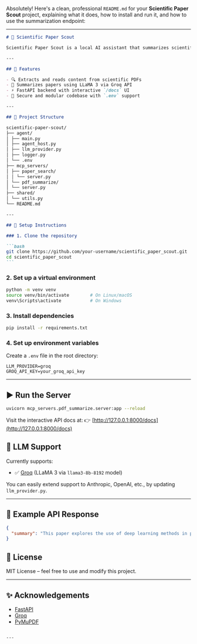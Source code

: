 Absolutely! Here's a clean, professional `README.md` for your **Scientific Paper Scout** project, explaining what it does, how to install and run it, and how to use the summarization endpoint:

---

````markdown
# 🧠 Scientific Paper Scout

Scientific Paper Scout is a local AI assistant that summarizes scientific papers (PDFs) using powerful LLMs like Groq's LLaMA 3. The project provides a FastAPI backend where you can upload a PDF and get a concise summary of the content.

---

## 🚀 Features

- 🔍 Extracts and reads content from scientific PDFs
- 🧠 Summarizes papers using LLaMA 3 via Groq API
- ⚡ FastAPI backend with interactive `/docs` UI
- 🔐 Secure and modular codebase with `.env` support

---

## 📁 Project Structure

scientific-paper-scout/
├── agent/
│ ├── main.py
│ ├── agent_host.py
│ ├── llm_provider.py
│ ├── logger.py
│ └── .env
├── mcp_servers/
│ ├── paper_search/
│ │ └── server.py
│ └── pdf_summarize/
│ └── server.py
├── shared/
│ └── utils.py
└── README.md

---

## 🔧 Setup Instructions

### 1. Clone the repository

```bash
git clone https://github.com/your-username/scientific_paper_scout.git
cd scientific_paper_scout
```
````

### 2. Set up a virtual environment

```bash
python -m venv venv
source venv/bin/activate        # On Linux/macOS
venv\Scripts\activate           # On Windows
```

### 3. Install dependencies

```bash
pip install -r requirements.txt
```

### 4. Set up environment variables

Create a `.env` file in the root directory:

```env
LLM_PROVIDER=groq
GROQ_API_KEY=your_groq_api_key
```

---

## ▶️ Run the Server

```bash
uvicorn mcp_servers.pdf_summarize.server:app --reload
```

Visit the interactive API docs at:
👉 [http://127.0.0.1:8000/docs](http://127.0.0.1:8000/docs)

## 🧠 LLM Support

Currently supports:

- ✅ [Groq](https://groq.com/) (LLaMA 3 via `llama3-8b-8192` model)

You can easily extend support to Anthropic, OpenAI, etc., by updating `llm_provider.py`.

---

## 📝 Example API Response

```json
{
  "summary": "This paper explores the use of deep learning methods in protein structure prediction..."
}
```

## 📜 License

MIT License – feel free to use and modify this project.

---

## ✨ Acknowledgements

- [FastAPI](https://fastapi.tiangolo.com/)
- [Groq](https://groq.com/)
- [PyMuPDF](https://pymupdf.readthedocs.io/)

```

---


```
